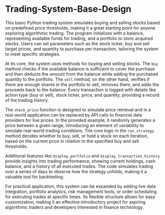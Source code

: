 # Trading-System-Base-Design
This basic Python trading system simulates buying and selling stocks based on predefined price thresholds, making it a great starting point for anyone exploring algorithmic trading. The program initializes with a balance, representing available funds for trading, and a portfolio to store acquired stocks. Users can set parameters such as the stock ticker, buy and sell target prices, and quantity to purchase per transaction, tailoring the system to meet specific strategies.

At its core, the system uses methods for buying and selling stocks. The `buy` method checks if the available balance is sufficient to cover the purchase and then deducts the amount from the balance while adding the purchased quantity to the portfolio. The `sell` method, on the other hand, verifies if there are enough shares in the portfolio to sell, removes them, and adds the proceeds back to the balance. Every transaction is logged with details like action type (buy or sell), stock ticker, price, and quantity, providing a record of the trading history.

The `check_price` function is designed to simulate price retrieval and in a real-world application can be replaced by API calls to financial data providers for live prices. In the provided example, it randomly generates a price between a given range, introducing an element of variability to simulate real-world trading conditions. The core logic in the `run_strategy` method decides whether to buy, sell, or hold a stock on each iteration, based on the current price in relation to the specified buy and sell thresholds.

Additional features like `display_portfolio` and `display_transaction_history` provide insights into trading performance, showing current holdings, cash balance, and a history of all executed trades. The code simulates trading over a series of days to observe how the strategy unfolds, making it a valuable tool for backtesting. 

For practical application, this system can be expanded by adding live data integration, portfolio analytics, risk management tools, or order scheduling for executing trades at specific times. Its flexible structure allows for easy customization, making it an effective introductory project for aspiring algorithmic traders and developers interested in finance technology.
